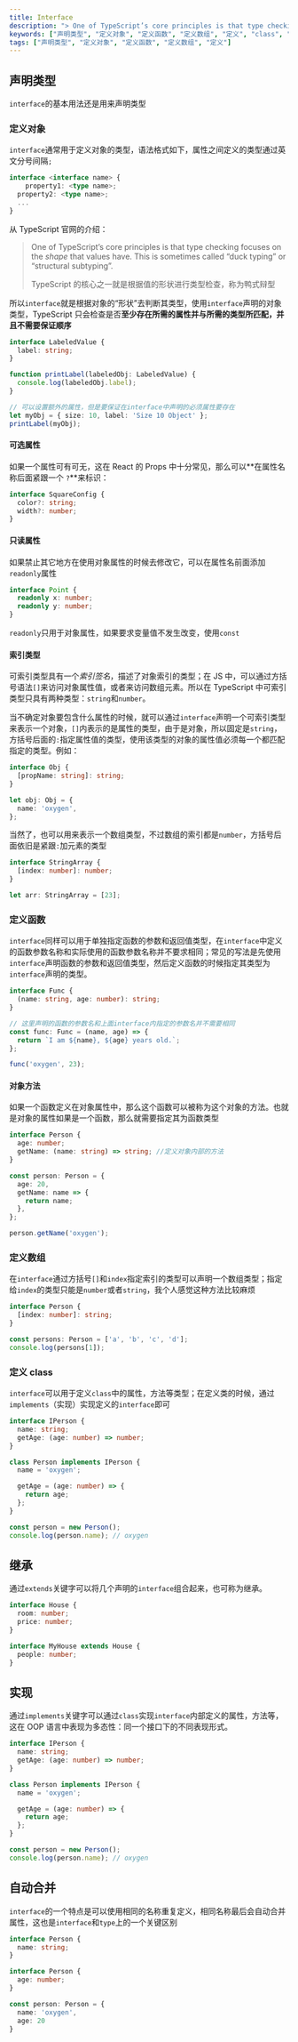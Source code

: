 ```yaml
---
title: Interface
description: "> One of TypeScript’s core principles is that type checking focuses on the _shape_ that values have. This is sometimes called “duck typing” or “structural subty"
keywords: ["声明类型", "定义对象", "定义函数", "定义数组", "定义", "class", "继承", "实现"]
tags: ["声明类型", "定义对象", "定义函数", "定义数组", "定义"]
---
```


## 声明类型

`interface`的基本用法还是用来声明类型

### 定义对象

`interface`通常用于定义对象的类型，语法格式如下，属性之间定义的类型通过英文分号间隔`;`

```typescript
interface <interface name> {
	property1: <type name>;
  property2: <type name>;
  ...
}
```

从 TypeScript 官网的介绍：

> One of TypeScript’s core principles is that type checking focuses on the _shape_ that values have. This is sometimes called “duck typing” or “structural subtyping”.
>
> TypeScript 的核心之一就是根据值的形状进行类型检查，称为鸭式辩型

所以`interface`就是根据对象的“形状”去判断其类型，使用`interface`声明的对象类型，TypeScript 只会检查是否**至少存在所需的属性并与所需的类型所匹配，并且不需要保证顺序**

```typescript
interface LabeledValue {
  label: string;
}

function printLabel(labeledObj: LabeledValue) {
  console.log(labeledObj.label);
}

// 可以设置额外的属性，但是要保证在interface中声明的必须属性要存在
let myObj = { size: 10, label: 'Size 10 Object' };
printLabel(myObj);
```

#### 可选属性

如果一个属性可有可无，这在 React 的 Props 中十分常见，那么可以**在属性名称后面紧跟一个 `?`**来标识：

```typescript
interface SquareConfig {
  color?: string;
  width?: number;
}
```

#### 只读属性

如果禁止其它地方在使用对象属性的时候去修改它，可以在属性名前面添加`readonly`属性

```typescript
interface Point {
  readonly x: number;
  readonly y: number;
}
```

`readonly`只用于对象属性，如果要求变量值不发生改变，使用`const`

#### 索引类型

可索引类型具有一个*索引签名*，描述了对象索引的类型；在 JS 中，可以通过方括号语法`[]`来访问对象属性值，或者来访问数组元素。所以在 TypeScript 中可索引类型只具有两种类型：`string`和`number`。

当不确定对象要包含什么属性的时候，就可以通过`interface`声明一个可索引类型来表示一个对象，`[]`内表示的是属性的类型，由于是对象，所以固定是`string`，方括号后面的`:`指定属性值的类型，使用该类型的对象的属性值必须每一个都匹配指定的类型。例如：

```typescript
interface Obj {
  [propName: string]: string;
}

let obj: Obj = {
  name: 'oxygen',
};
```

当然了，也可以用来表示一个数组类型，不过数组的索引都是`number`，方括号后面依旧是紧跟`:`加元素的类型

```typescript
interface StringArray {
  [index: number]: number;
}

let arr: StringArray = [23];
```

### 定义函数

`interface`同样可以用于单独指定函数的参数和返回值类型，在`interface`中定义的函数参数名称和实际使用的函数参数名称并不要求相同；常见的写法是先使用`interface`声明函数的参数和返回值类型，然后定义函数的时候指定其类型为`interface`声明的类型。

```typescript
interface Func {
  (name: string, age: number): string;
}

// 这里声明的函数的参数名和上面interface内指定的参数名并不需要相同
const func: Func = (name, age) => {
  return `I am ${name}, ${age} years old.`;
};

func('oxygen', 23);
```

#### 对象方法

如果一个函数定义在对象属性中，那么这个函数可以被称为这个对象的方法。也就是对象的属性如果是一个函数，那么就需要指定其为函数类型

```typescript
interface Person {
  age: number;
  getName: (name: string) => string; //定义对象内部的方法
}

const person: Person = {
  age: 20,
  getName: name => {
    return name;
  },
};

person.getName('oxygen');
```

### 定义数组

在`interface`通过方括号`[]`和`index`指定索引的类型可以声明一个数组类型；指定给`index`的类型只能是`number`或者`string`，我个人感觉这种方法比较麻烦

```typescript
interface Person {
  [index: number]: string;
}

const persons: Person = ['a', 'b', 'c', 'd'];
console.log(persons[1]);
```

### 定义 class

`interface`可以用于定义`class`中的属性，方法等类型；在定义类的时候，通过`implements`（实现）实现定义的`interface`即可

```typescript
interface IPerson {
  name: string;
  getAge: (age: number) => number;
}

class Person implements IPerson {
  name = 'oxygen';

  getAge = (age: number) => {
    return age;
  };
}

const person = new Person();
console.log(person.name); // oxygen
```

## 继承

通过`extends`关键字可以将几个声明的`interface`组合起来，也可称为继承。

```typescript
interface House {
  room: number;
  price: number;
}

interface MyHouse extends House {
  people: number;
}
```

## 实现

通过`implements`关键字可以通过`class`实现`interface`内部定义的属性，方法等，这在 OOP 语言中表现为多态性：同一个接口下的不同表现形式。

```typescript
interface IPerson {
  name: string;
  getAge: (age: number) => number;
}

class Person implements IPerson {
  name = 'oxygen';

  getAge = (age: number) => {
    return age;
  };
}

const person = new Person();
console.log(person.name); // oxygen
```

## 自动合并

`interface`的一个特点是可以使用相同的名称重复定义，相同名称最后会自动合并属性，这也是`interface`和`type`上的一个关键区别

```typescript
interface Person {
  name: string;
}

interface Person {
  age: number;
}

const person: Person = {
  name: 'oxygen',
  age: 20
}
```